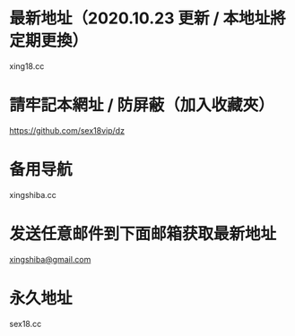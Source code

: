 # 最新地址（2020.10.23 更新 / 本地址將定期更換）
xing18.cc
# 請牢記本網址 / 防屏蔽（加入收藏夾）
https://github.com/sex18vip/dz
# 备用导航
xingshiba.cc
# 发送任意邮件到下面邮箱获取最新地址
xingshiba@gmail.com
# 永久地址
sex18.cc
